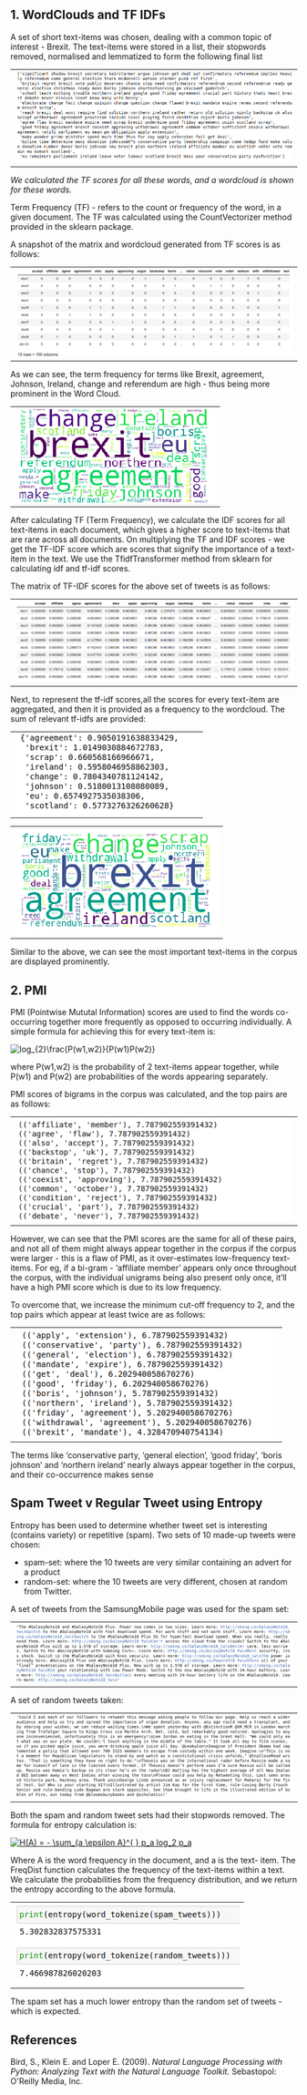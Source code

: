 ## 1. WordClouds and TF IDFs

A set of short text-items was chosen, dealing with a common topic of interest - Brexit.
The text-items were stored in a list, their stopwords removed, normalised and lemmatized to form the following final list

<table><tr><td>
<img src='images/op1.png'/>
</td></tr>
</table>


*We calculated the TF scores for all these words, and a wordcloud is shown for these words.*

Term Frequency (TF) - refers to the count or frequency of the word, in a given document. The TF was calculated using the CountVectorizer method provided in the sklearn package.

A snapshot of the matrix and wordcloud generated from TF scores is as follows:

<table><tr><td>
<img src='images/op2.png'/>
</td></tr>
</table>


As we can see, the term frequency for terms like Brexit, agreement, Johnson, Ireland, change and referendum are high - thus being more prominent in the Word Cloud.

<table align="center"><tr><td>
<img src='images/op3.png'/>
</td></tr>
</table>


After calculating TF (Term Frequency), we calculate the IDF scores for all text-items in each document, which gives a higher score to text-items that are rare across all documents. On multiplying the TF and IDF scores - we get the TF-IDF score which are scores that signify the importance of a text-item in the text. We use the TfidfTransformer method from sklearn for calculating idf and tf-idf scores.

The matrix of TF-IDF scores for the above set of tweets is as follows:

<table align="center"><tr><td>
<img src='images/op4.png'/>
</td></tr>
</table>

Next, to represent the tf-idf scores,all the scores for every text-item are aggregated, and then it is provided as a frequency to the wordcloud. The sum of relevant tf-idfs are provided:

<table align="center"><tr><td>
<img src='images/op5.png'/>
</td></tr>
</table>
<table align="center"><tr><td>
<img src='images/op6.png'/>
</td></tr>
</table>

Similar to the above, we can see the most important text-items in the corpus are displayed prominently.

## 2. PMI

PMI (Pointwise Mututal Information) scores are used to find the words co-occurring together more frequently as opposed to occurring individually. A simple formula for achieving this for every text-item is:

<img src="https://latex.codecogs.com/gif.latex?log_{2}\frac{P(w1,w2)}{P(w1)P(w2)}" title="log_{2}\frac{P(w1,w2)}{P(w1)P(w2)}" /></a>

where P(w1,w2) is the probability of 2 text-items appear together, while P(w1) and P(w2) are probabilities of the words appearing separately.

PMI scores of bigrams in the corpus was calculated, and the top pairs are as follows: 

<table align="center"><tr><td>
<img src='images/op7.png'/>
</td></tr>
</table>



However, we can see that the PMI scores are the same for all of these pairs, and not all of them might always appear together in the corpus if the corpus were larger - this is a flaw of PMI, as it over-estimates low-frequency text-items. For eg, if a bi-gram - ‘affiliate member’ appears only once throughout the corpus, with the individual unigrams being also present only once, it’ll have a high PMI score which is due to its low frequency.

To overcome that, we increase the minimum cut-off frequency to 2, and the top pairs which appear at least twice are as follows: 

<table align="center"><tr><td>
<img src='images/op8.png'/>
</td></tr>
</table>


The terms like ‘conservative party, ‘general election’, ‘good friday’, ‘boris johnson’ and ‘northern ireland’ nearly always appear together in the corpus, and their co-occurrence makes sense

## Spam Tweet v Regular Tweet using Entropy

Entropy has been used to determine whether tweet set is interesting (contains variety) or repetitive (spam). Two sets of 10 made-up tweets were chosen: 
* spam-set: where the 10 tweets are very similar containing an advert for a product 
* random-set: where the 10 tweets are very different, chosen at random from Twitter.

A set of tweets from the SamsungMobile page was used for the spam set:
<table align="center"><tr><td>
<img src='images/op9.png'/>
</td></tr>
</table>
A set of random tweets taken:
<table align="center"><tr><td>
<img src='images/op10.png'/>
</td></tr>
</table>

Both the spam and random tweet sets had their stopwords removed.
The formula for entropy calculation is:

<a href="https://www.codecogs.com/eqnedit.php?latex=H(A)&space;=&space;-&space;\sum_{a&space;\epsilon&space;A}^{&space;}&space;p_a&space;log_2&space;p_a" target="_blank"><img src="https://latex.codecogs.com/gif.latex?H(A)&space;=&space;-&space;\sum_{a&space;\epsilon&space;A}^{&space;}&space;p_a&space;log_2&space;p_a" title="H(A) = - \sum_{a \epsilon A}^{ } p_a log_2 p_a" /></a>

Where A is the word frequency in the document, and a is the text- item.
The FreqDist function calculates the frequency of the text-items within a text. We calculate the probabilities from the frequency distribution, and we return the entropy according to the above formula.
<table align="center"><tr><td>
<img src='images/op11.png'/>
</td></tr>
</table>

The spam set has a much lower entropy than the random set of tweets - which is expected. 

## References
Bird, S., Klein E. and Loper E. (2009). *Natural Language Processing with Python: Analyzing Text with the Natural Language Toolkit.* Sebastopol: O'Reilly Media, Inc.